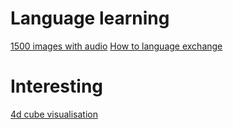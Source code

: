 # Language learning

[1500 images with audio](https://babadum.com)
[How to language exchange](https://www.youtube.com/watch?v=illApgaLgGA&t=3024s)


# Interesting
[4d cube visualisation](https://youtu.be/Bz3eZinhyoE?t=12793)
